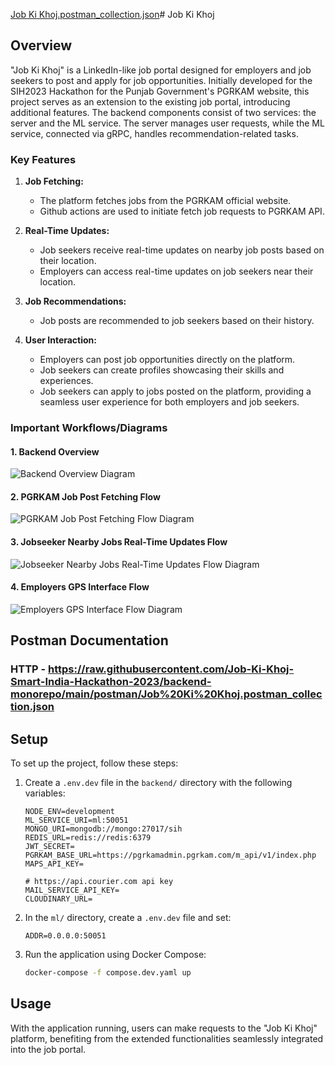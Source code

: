 [Job Ki Khoj.postman_collection.json](https://github.com/Job-Ki-Khoj-Smart-India-Hackathon-2023/backend-monorepo/files/14050847/Job.Ki.Khoj.postman_collection.json)# Job Ki Khoj

## Overview

"Job Ki Khoj" is a LinkedIn-like job portal designed for employers and job seekers to post and apply for job opportunities. Initially developed for the SIH2023 Hackathon for the Punjab Government's PGRKAM website, this project serves as an extension to the existing job portal, introducing additional features. The backend components consist of two services: the server and the ML service. The server manages user requests, while the ML service, connected via gRPC, handles recommendation-related tasks.

### Key Features

1. **Job Fetching:**
   - The platform fetches jobs from the PGRKAM official website.
   - Github actions are used to initiate fetch job requests to PGRKAM API.

2. **Real-Time Updates:**
   - Job seekers receive real-time updates on nearby job posts based on their location.
   - Employers can access real-time updates on job seekers near their location.

3. **Job Recommendations:**
   - Job posts are recommended to job seekers based on their history.

4. **User Interaction:**
   - Employers can post job opportunities directly on the platform.
   - Job seekers can create profiles showcasing their skills and experiences.
   - Job seekers can apply to jobs posted on the platform, providing a seamless user experience for both employers and job seekers.

### Important Workflows/Diagrams

#### 1. Backend Overview

![Backend Overview Diagram](https://github.com/Job-Ki-Khoj-Smart-India-Hackathon-2023/backend-monorepo/assets/95378716/c3b7e2b0-d538-4017-bea2-9cf9f939e872)

#### 2. PGRKAM Job Post Fetching Flow

![PGRKAM Job Post Fetching Flow Diagram](https://github.com/Job-Ki-Khoj-Smart-India-Hackathon-2023/backend-monorepo/assets/95378716/1e076ad0-30a4-48dd-a75e-f80e50540e77)

#### 3. Jobseeker Nearby Jobs Real-Time Updates Flow

![Jobseeker Nearby Jobs Real-Time Updates Flow Diagram](https://github.com/Job-Ki-Khoj-Smart-India-Hackathon-2023/backend-monorepo/assets/95378716/51a31898-39d9-411a-9538-0db379dcbb55)

#### 4. Employers GPS Interface Flow

![Employers GPS Interface Flow Diagram](https://github.com/Job-Ki-Khoj-Smart-India-Hackathon-2023/backend-monorepo/assets/95378716/9bacb7b0-6f29-4a3b-83d1-684cb1e0fdb4)

## Postman Documentation

### HTTP - https://raw.githubusercontent.com/Job-Ki-Khoj-Smart-India-Hackathon-2023/backend-monorepo/main/postman/Job%20Ki%20Khoj.postman_collection.json

## Setup

To set up the project, follow these steps:

1. Create a `.env.dev` file in the `backend/` directory with the following variables:

   ```env
   NODE_ENV=development
   ML_SERVICE_URI=ml:50051
   MONGO_URI=mongodb://mongo:27017/sih
   REDIS_URL=redis://redis:6379
   JWT_SECRET=
   PGRKAM_BASE_URL=https://pgrkamadmin.pgrkam.com/m_api/v1/index.php
   MAPS_API_KEY=

   # https://api.courier.com api key
   MAIL_SERVICE_API_KEY=
   CLOUDINARY_URL=
   ```

2. In the `ml/` directory, create a `.env.dev` file and set:

   ```env
   ADDR=0.0.0.0:50051
   ```

3. Run the application using Docker Compose:

   ```bash
   docker-compose -f compose.dev.yaml up
   ```

## Usage

With the application running, users can make requests to the "Job Ki Khoj" platform, benefiting from the extended functionalities seamlessly integrated into the job portal.


